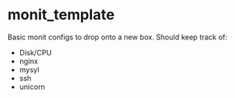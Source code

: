 monit_template
==============

Basic monit configs to drop onto a new box. 
Should keep track of:
* Disk/CPU
* nginx
* mysyl
* ssh
* unicorn
